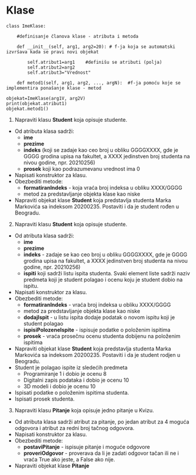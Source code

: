 # Klase 
	
	class ImeKlase:
	
		#definisanje članova klase - atributa i metoda
		
		def __init__(self, arg1, arg2=20): # f-ja koja se automatski izvršava kada se pravi novi objekat
		
			self.atribut1=arg1    #definišu se atributi (polja)
			self.atribut2=arg2
			self.atribut3="Vrednost"
			
		def metod1(self, arg1, arg2, ..., argN):  #f-ja pomoću koje se implementira ponašanje klase - metod
		
	objekat=ImeKlase(arg1V, arg2V)
	print(objekat.atribut1)
	objekat.metod1()
		


1. Napraviti klasu **Student** koja opisuje studente.
* Od atributa klasa sadrži:
 	* **ime**
 	* **prezime**
	* **indeks**  (koji se zadaje kao ceo broj  u obliku GGGGXXXX, gde je GGGG grodina upisa na fakultet, a XXXX jedinstven broj studenta na nivou godine, npr. 20210256)
	* **prosek** koji kao podrazumevanu vrednost ima 0
* Napisati konstruktor za klasu.
* Obezbediti metode:
  * **formatiranIndeks** - koja vraća broj indeksa u obliku XXXX/GGGG
  * metod za predstavljanje objekta klase kao niske
* Napraviti objekat klase **Student** koja predstavlja studenta Marka Markovića sa indeksom 20200235. Postaviti i da je student rođen u Beogradu.


2. Napraviti klasu **Student** koja opisuje studente.
* Od atributa klasa sadrži:
 	* **ime**
 	* **prezime**
	* **indeks**  - zadaje se kao ceo broj  u obliku GGGGXXXX, gde je GGGG grodina upisa na fakultet, a XXXX jedinstven broj studenta na nivou godine, npr. 20210256)
	* **ispiti** koji sadrži listu ispita studenta. Svaki element liste sadrži naziv predmeta koji je student polagao i ocenu koju je student dobio na ispitu.
* Napisati konstruktor za klasu.
* Obezbediti metode:
  * **formatiranIndeks** - vraća broj indeksa u obliku XXXX/GGGG
  * metod za predstavljanje objekta klase kao niske
  * **dodajIspit** - u listu ispita dodaje podatak o novom ispitu koji je student polagao 
  * **ispisiPolozeneIspite** - ispisuje podatke o položenim ispitima
  * **prosek** - vraća prosečnu ocenu studenta dobijenu na položenim ispitima
* Napraviti objekat klase **Student** koja predstavlja studenta Marka Markovića sa indeksom 20200235. Postaviti i da je student rodjen u Beogradu.
* Student je polagao ispite iz sledećih predmeta
   * Programiranje 1 i dobio je ocenu 8
   * Digitalni zapis podataka i dobio je ocenu 10
   * 3D modeli i dobio je ocenu 10
* Ispisati podatke o položenim ispitima studenta.
* Ispisati prosek studenta.

3. Napraviti klasu **Pitanje** koja opisuje jedno pitanje u Kvizu. 
* Od atributa klasa sadrži atribut za pitanje, po jedan atribut za 4 moguća odgovora i atribut za redni broj tačnog odgovora. 
* Napisati konstruktor za klasu.
* Obezbediti metode:
  * **postaviPitanje** - ispisuje pitanje i moguće odgovore
  * **proveriOdgovor** - proverava da li je zadati odgovor tačan ili ne i vraća True ako jeste, a False ako nije.
* Napraviti objekat klase **Pitanje**

